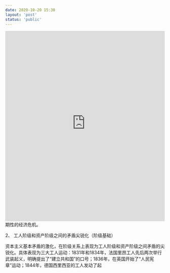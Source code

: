 ```yaml
---
date: 2020-10-20 15:30
layout: 'post'
status: 'public'
---
```

<iframe src="https://vernallove-my.sharepoint.com/personal/verano_besunny_top/_layouts/15/Doc.aspx?sourcedoc={8fd6b08d-ff2c-42d4-bb31-f32af94b22f0}&amp;action=embedview&amp;wdStartOn=1" width="100%" height="600px" frameborder="0">这是嵌入 <a target="_blank" href="https://office.com">Microsoft Office</a> 文档，由 <a target="_blank" href="https://office.com/webapps">Office</a> 提供支持。</iframe>
期性的经济危机。

2、 工人阶级和资产阶级之间的矛盾尖锐化（阶级基础）

资本主义基本矛盾的激化，在阶级关系上表现为工人阶级和资产阶级之间矛盾的尖锐化。具体表现为三大工人运动：1831年和1834年，法国里昂工人先后两次举行武装起义，明确提出了“建立共和国”的口号；1836年，在英国开始了“人民宪章”运动；1844年，德国西里西亚的工人发动了起